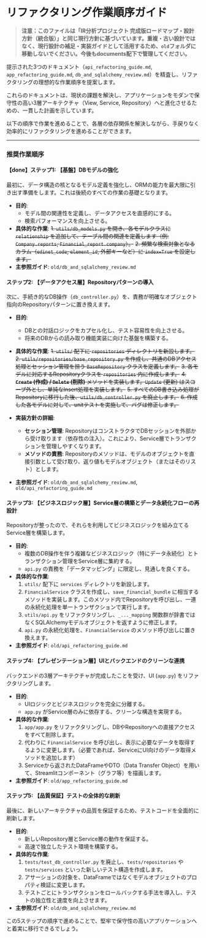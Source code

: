 # リファクタリング作業順序ガイド

> **注意：このファイルは「IR分析プロジェクト 完成版ロードマップ・設計方針（統合版）」と同じ現行方針に基づいています。重複・古い設計ではなく、現行設計の補足・実装ガイドとして活用するため、`old`フォルダに移動しないでください。今後もdocuments配下で管理してください。**

提示された3つのドキュメント（`api_refactoring_guide.md`, `app_refactoring_guide.md`, `db_and_sqlalchemy_review.md`）を精査し、リファクタリングの理想的な作業順序を提案します。

これらのドキュメントは、現状の課題を解決し、アプリケーションをモダンで保守性の高い3層アーキテクチャ（View, Service, Repository）へと進化させるための、一貫した計画を示しています。

以下の順序で作業を進めることで、各層の依存関係を解決しながら、手戻りなく効率的にリファクタリングを進めることができます。

---

### **推奨作業順序**

#### 【done】**ステップ1: 【基盤】DBモデルの強化** 

最初に、データ構造の核となるモデル定義を強化し、ORMの能力を最大限に引き出す準備をします。これは後続のすべての作業の基礎となります。

*   **目的**:
    *   モデル間の関連性を定義し、データアクセスを直感的にする。
    *   検索パフォーマンスを向上させる。
*   **具体的な作業**:
    ~~1.  `utils/db_models.py` を開き、各モデルクラスに `relationship` を追加して、テーブル間の関連を定義します（例: `Company.reports`, `Financial_report.company`）。~~
    ~~2.  頻繁な検索対象となるカラム（`edinet_code`, `element_id`, 外部キーなど）に `index=True` を設定します。~~
*   **主参照ガイド**: `old/db_and_sqlalchemy_review.md`


#### **ステップ2: 【データアクセス層】Repositoryパターンの導入**

次に、手続き的なDB操作（`db_controller.py`）を、責務が明確なオブジェクト指向のRepositoryパターンに置き換えます。

*   **目的**:
    *   DBとの対話ロジックをカプセル化し、テスト容易性を向上させる。
    *   将来のDBからの読み取り機能実装に向けた基盤を構築する。
*   **具体的な作業**:
    ~~1.  `utils/` 配下に `repositories` ディレクトリを新設します。~~
    ~~2.  `utils/repositories/base_repository.py` を作成し、共通のDBアクセス処理とセッション管理を担う `BaseRepository` クラスを定義します。~~
    ~~3.  各モデルに対応するRepositoryクラスを `repositories` 内に作成します。~~
    ~~4.  **`Create` (作成) / `Delete` (削除)** メソッドを実装します。`Update` (更新) はスコープ外とし、単純なInsert処理を実装します。~~
    ~~5.  すべてのDB書き込み処理がRepositoryに移行した後、`utils/db_controller.py` を廃止します。~~
    ~~6.  作成した各モデルに対して、unitテストを実施して、バグは修正します。~~

*   **実装方針の詳細**:
    *   **セッション管理**: RepositoryはコンストラクタでDBセッションを外部から受け取ります（依存性の注入）。これにより、Service層でトランザクションを管理しやすくなります。
    *   **メソッドの責務**: Repositoryのメソッドは、モデルのオブジェクトを直接引数として受け取り、返り値もモデルオブジェクト（またはそのリスト）とします。

*   **主参照ガイド**: `old/db_and_sqlalchemy_review.md`, `old/api_refactoring_guide.md`


#### **ステップ3: 【ビジネスロジック層】Service層の構築とデータ永続化フローの再設計**

Repositoryが整ったので、それらを利用してビジネスロジックを組み立てるService層を構築します。

*   **目的**:
    *   複数のDB操作を伴う複雑なビジネスロジック（特にデータ永続化）とトランザクション管理をService層に集約する。
    *   `api.py` の責務を「データマッピング」に限定し、見通しを良くする。
*   **具体的な作業**:
    1.  `utils/` 配下に `services` ディレクトリを新設します。
    2.  `FinancialService` クラスを作成し、`save_financial_bundle` に相当するメソッドを実装します。このメソッド内でRepositoryを呼び出し、一連の永続化処理を単一トランザクションで実行します。
    3.  `utils/api.py` をリファクタリングし、`_..._mapping` 関数群が辞書ではなくSQLAlchemyモデルオブジェクトを返すように修正します。
    4.  `api.py` の永続化処理を、`FinancialService` のメソッド呼び出しに置き換えます。
*   **主参照ガイド**: `old/api_refactoring_guide.md`


#### **ステップ4: 【プレゼンテーション層】UIとバックエンドのクリーンな連携**

バックエンドの3層アーキテクチャが完成したことを受け、UI (`app.py`) をリファクタリングします。

*   **目的**:
    *   UIロジックとビジネスロジックを完全に分離する。
    *   `app.py` がService層のみに依存する、クリーンな構造を実現する。
*   **具体的な作業**:
    1.  `app/app.py` をリファクタリングし、DBやRepositoryへの直接アクセスをすべて削除します。
    2.  代わりに `FinancialService` を呼び出し、表示に必要なデータを取得するように変更します。（必要であれば、ServiceにUI向けのデータ取得メソッドを追加します）
    3.  Serviceから返されたDataFrameやDTO（Data Transfer Object）を用いて、Streamlitコンポーネント（グラフ等）を描画します。
*   **主参照ガイド**: `old/app_refactoring_guide.md`


#### **ステップ5: 【品質保証】テストの全体的な刷新**

最後に、新しいアーキテクチャの品質を保証するため、テストコードを全面的に刷新します。

*   **目的**:
    *   新しいRepository層とService層の動作を保証する。
    *   高速で独立したテスト環境を構築する。
*   **具体的な作業**:
    1.  `tests/test_db_controller.py` を廃止し、`tests/repositories` や `tests/services` といった新しいテスト構造を作成します。
    2.  アサーションの対象を、DataFrameではなくモデルオブジェクトのプロパティ検証に変更します。
    3.  テストごとにトランザクションをロールバックする手法を導入し、テストの独立性と速度を向上させます。
*   **主参照ガイド**: `old/db_and_sqlalchemy_review.md`

この5ステップの順序で進めることで、堅牢で保守性の高いアプリケーションへと着実に移行できるでしょう。
